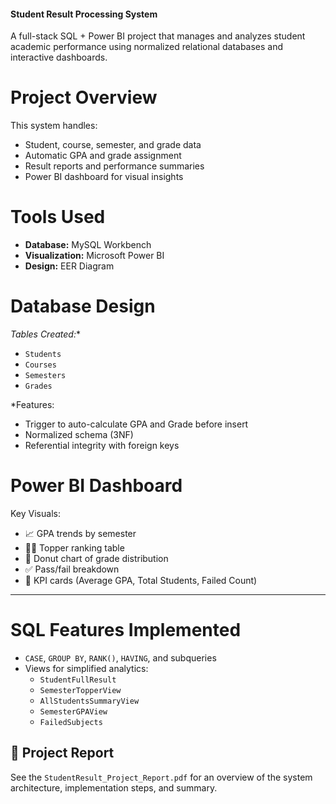 #### Student Result Processing System ###

A full-stack SQL + Power BI project that manages and analyzes student academic performance using normalized relational databases and interactive dashboards.

# Project Overview

This system handles:
- Student, course, semester, and grade data
- Automatic GPA and grade assignment
- Result reports and performance summaries
- Power BI dashboard for visual insights


# Tools Used
- **Database:** MySQL Workbench
- **Visualization:** Microsoft Power BI
- **Design:** EER Diagram

# Database Design

*Tables Created:**
- `Students`
- `Courses`
- `Semesters`
- `Grades`

*Features:
- Trigger to auto-calculate GPA and Grade before insert
- Normalized schema (3NF)
- Referential integrity with foreign keys


# Power BI Dashboard

Key Visuals:
- 📈 GPA trends by semester
- 🧑‍🎓 Topper ranking table
- 🔘 Donut chart of grade distribution
- ✅ Pass/fail breakdown
- 🎯 KPI cards (Average GPA, Total Students, Failed Count)

---

# SQL Features Implemented
- `CASE`, `GROUP BY`, `RANK()`, `HAVING`, and subqueries
- Views for simplified analytics:
  - `StudentFullResult`
  - `SemesterTopperView`
  - `AllStudentsSummaryView`
  - `SemesterGPAView`
  - `FailedSubjects`


## 📝 Project Report
See the `StudentResult_Project_Report.pdf` for an overview of the system architecture, implementation steps, and summary.

